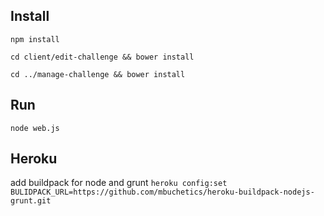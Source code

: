 ## Install

`npm install`

`cd client/edit-challenge && bower install`

`cd ../manage-challenge && bower install`

## Run

`node web.js`


## Heroku
add buildpack for node and grunt
`heroku config:set BULIDPACK_URL=https://github.com/mbuchetics/heroku-buildpack-nodejs-grunt.git`
